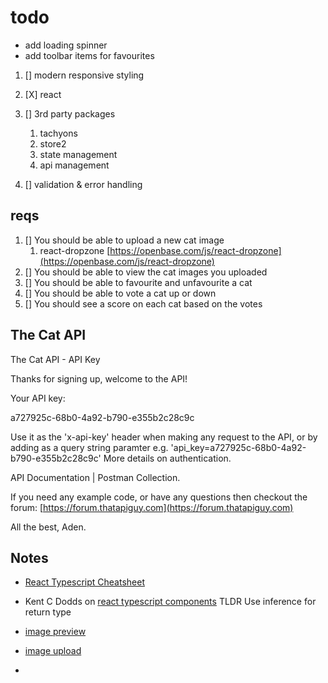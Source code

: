 # todo

- add loading spinner
- add toolbar items for favourites

1. [] modern responsive styling
2. [X] react
3. [] 3rd party packages
   1. tachyons
   2. store2
   3. state management
   4. api  management

4. [] validation & error handling

## reqs

1. [] You should be able to upload a new cat image
   1. react-dropzone [https://openbase.com/js/react-dropzone](https://openbase.com/js/react-dropzone)
2. [] You should be able to view the cat images you uploaded
3. [] You should be able to favourite and unfavourite a cat
4. [] You should be able to vote a cat up or down
5. [] You should see a score on each cat based on the votes

## The Cat API

The Cat API - API Key

Thanks for signing up, welcome to the API!

Your API key:

a727925c-68b0-4a92-b790-e355b2c28c9c

Use it as the 'x-api-key' header when making any request to the API, or by adding as a query string paramter e.g. 'api_key=a727925c-68b0-4a92-b790-e355b2c28c9c' More details on authentication.

API Documentation | Postman Collection.

If you need any example code, or have any questions then checkout the forum: [https://forum.thatapiguy.com](https://forum.thatapiguy.com)

All the best, Aden.

## Notes

- [React Typescript Cheatsheet](https://react-typescript-cheatsheet.netlify.app/docs/basic/getting-started/error_boundaries/)

- Kent C Dodds on [react typescript components](https://kentcdodds.com/blog/how-to-write-a-react-component-in-typescript) TLDR Use inference for return type

- [image preview](https://jakehartnell.github.io/react-images-upload/)
- [image upload](https://github.com/zackify/use-upload)

-

